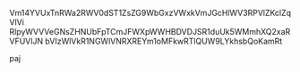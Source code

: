 Vm14YVUxTnRWa2RWV0dST1ZsZG9WbGxzVWxkVmJGcHlWV3RPVlZKclZqVlVi
RlpyWVVVeGNsZHNUbFpTCmJFWXpWWHBDVDJSR1duUk5WMmhXQ2xaRVFUVlJN
bVIzWlVkR1NGWlVNRXREYm1oMFkwRTlQUW9LYkhsbQoKamRt

paj